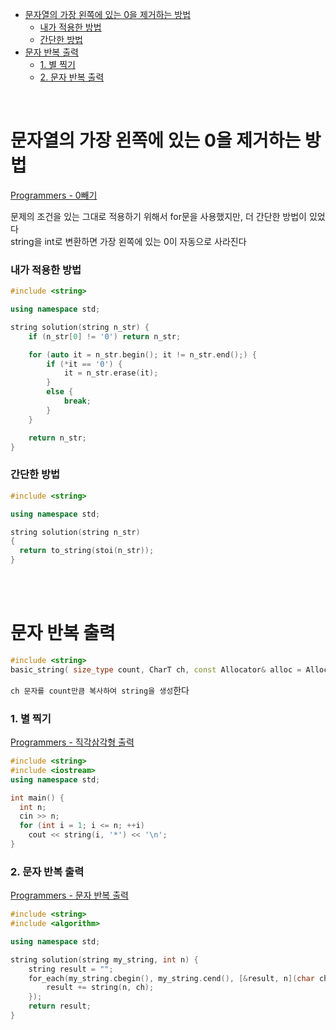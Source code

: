 
- [문자열의 가장 왼쪽에 있는 0을 제거하는 방법](#문자열의-가장-왼쪽에-있는-0을-제거하는-방법)
    - [내가 적용한 방법](#내가-적용한-방법)
    - [간단한 방법](#간단한-방법)
- [문자 반복 출력](#문자-반복-출력)
    - [1. 별 찍기](#1-별-찍기)
    - [2. 문자 반복 출력](#2-문자-반복-출력)

<br>

# 문자열의 가장 왼쪽에 있는 0을 제거하는 방법
[Programmers - 0빼기](https://school.programmers.co.kr/learn/courses/30/lessons/181847)<br>

문제의 조건을 있는 그대로 적용하기 위해서 for문을 사용했지만, 더 간단한 방법이 있었다<br>
string을 int로 변환하면 가장 왼쪽에 있는 0이 자동으로 사라진다<br>

### 내가 적용한 방법
```cpp
#include <string>

using namespace std;

string solution(string n_str) {
    if (n_str[0] != '0') return n_str;

    for (auto it = n_str.begin(); it != n_str.end();) {
        if (*it == '0') {
            it = n_str.erase(it);
        }
        else {
            break;
        }
    }

    return n_str;
}
```

### 간단한 방법
```cpp
#include <string>

using namespace std;

string solution(string n_str)
{
  return to_string(stoi(n_str));
}
```

<br><br>

# 문자 반복 출력
```cpp
#include <string>
basic_string( size_type count, CharT ch, const Allocator& alloc = Allocator());
```
`ch 문자를 count만큼 복사하여 string을 생성`한다<br>

### 1. 별 찍기
[ Programmers - 직각삼각형 출력 ](https://school.programmers.co.kr/learn/courses/30/lessons/120823)<br>
```cpp
#include <string>
#include <iostream>
using namespace std;

int main() {
  int n;
  cin >> n;
  for (int i = 1; i <= n; ++i)
    cout << string(i, '*') << '\n';
}
```

### 2. 문자 반복 출력
[ Programmers - 문자 반복 출력 ](https://school.programmers.co.kr/learn/courses/30/lessons/120825)<br>
```cpp
#include <string>
#include <algorithm>

using namespace std;

string solution(string my_string, int n) {
    string result = "";
    for_each(my_string.cbegin(), my_string.cend(), [&result, n](char ch) {
        result += string(n, ch);
    });
    return result;
}
```
